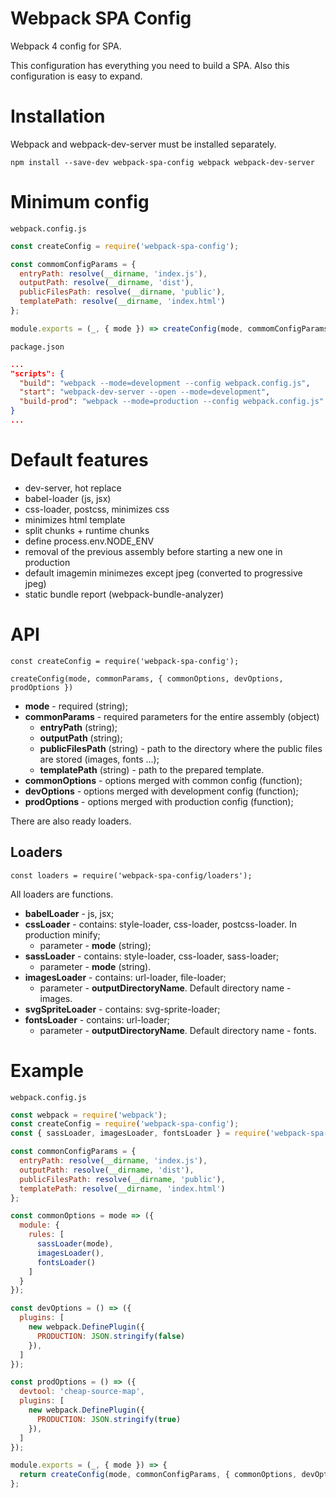# Webpack SPA Config
Webpack 4 config for SPA.

This configuration has everything you need to build a SPA.
Also this configuration is easy to expand.

# Installation
Webpack and webpack-dev-server must be installed separately.
```
npm install --save-dev webpack-spa-config webpack webpack-dev-server
```

# Minimum config
```
webpack.config.js
```
```js
const createConfig = require('webpack-spa-config');

const commomConfigParams = {
  entryPath: resolve(__dirname, 'index.js'),
  outputPath: resolve(__dirname, 'dist'),
  publicFilesPath: resolve(__dirname, 'public'),
  templatePath: resolve(__dirname, 'index.html')
};

module.exports = (_, { mode }) => createConfig(mode, commomConfigParams);
```

```
package.json
```
```json
...
"scripts": {
  "build": "webpack --mode=development --config webpack.config.js",
  "start": "webpack-dev-server --open --mode=development",
  "build-prod": "webpack --mode=production --config webpack.config.js"
}
...
```

# Default features
* dev-server, hot replace
* babel-loader (js, jsx)
* css-loader, postcss, minimizes css
* minimizes html template
* split chunks + runtime chunks
* define process.env.NODE_ENV
* removal of the previous assembly before starting a new one in production
* default imagemin minimezes except jpeg (converted to progressive jpeg)
* static bundle report (webpack-bundle-analyzer)

# API
```
const createConfig = require('webpack-spa-config');

createConfig(mode, commonParams, { commonOptions, devOptions, prodOptions })
```
* **mode** - required (string);
* **commonParams** - required parameters for the entire assembly (object)
	 * **entryPath** (string);
   * **outputPath** (string);
   * **publicFilesPath** (string) - path to the directory where the public files are stored (images, fonts ...);
   * **templatePath** (string) - path to the prepared template.
* **commonOptions** - options merged with common config (function);
* **devOptions** - options merged with development config (function);
* **prodOptions** - options merged with production config (function);

There are also ready loaders.

## Loaders
```
const loaders = require('webpack-spa-config/loaders');
```

All loaders are functions.

* **babelLoader** - js, jsx;
* **cssLoader** - contains: style-loader, css-loader, postcss-loader. In production minify;
  * parameter - **mode** (string);
* **sassLoader** - contains: style-loader, css-loader, sass-loader;
  * parameter - **mode** (string).
* **imagesLoader** - contains: url-loader, file-loader;
  * parameter - **outputDirectoryName**. Default directory name - images.
* **svgSpriteLoader** - contains: svg-sprite-loader;
* **fontsLoader** - contains: url-loader;
  * parameter - **outputDirectoryName**. Default directory name - fonts.

# Example
```
webpack.config.js
```
```js
const webpack = require('webpack');
const createConfig = require('webpack-spa-config');
const { sassLoader, imagesLoader, fontsLoader } = require('webpack-spa-config/loaders');

const commonConfigParams = {
  entryPath: resolve(__dirname, 'index.js'),
  outputPath: resolve(__dirname, 'dist'),
  publicFilesPath: resolve(__dirname, 'public'),
  templatePath: resolve(__dirname, 'index.html')
};

const commonOptions = mode => ({
  module: {
    rules: [
      sassLoader(mode),
      imagesLoader(),
      fontsLoader()
    ]
  }
});

const devOptions = () => ({
  plugins: [
    new webpack.DefinePlugin({
      PRODUCTION: JSON.stringify(false)
    }),
  ]
});

const prodOptions = () => ({
  devtool: 'cheap-source-map',
  plugins: [
    new webpack.DefinePlugin({
      PRODUCTION: JSON.stringify(true)
    }),
  ]
});

module.exports = (_, { mode }) => {
  return createConfig(mode, commonConfigParams, { commonOptions, devOptions, prodOptions });
};
```
